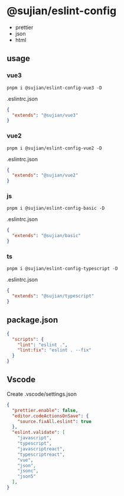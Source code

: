 # @sujian/eslint-config

- prettier
- json
- html


## usage

### vue3
```
pnpm i @sujian/eslint-config-vue3 -D
```

.eslintrc.json

```json
{
  "extends": "@sujian/vue3"
}
```

### vue2
```
pnpm i @sujian/eslint-config-vue2 -D
```

.eslintrc.json

```json
{
  "extends": "@sujian/vue2"
}
```

### js
```
pnpm i @sujian/eslint-config-basic -D
```

.eslintrc.json

```json
{
  "extends": "@sujian/basic"
}
```

### ts
```
pnpm i @sujian/eslint-config-typescript -D
```

.eslintrc.json

```json
{
  "extends": "@sujian/typescript"
}
```



## package.json

```json
{
  "scripts": {
    "lint": "eslint .",
    "lint:fix": "eslint . --fix"
  }
}
```

## Vscode 

Create .vscode/settings.json

```json
{
  "prettier.enable": false,
  "editor.codeActionsOnSave": {
    "source.fixAll.eslint": true
  },
  "eslint.validate": [
    "javascript",
    "typescript",
    "javascriptreact",
    "typescriptreact",
    "vue",
    "json",
    "jsonc",
    "json5"
  ],
}
```